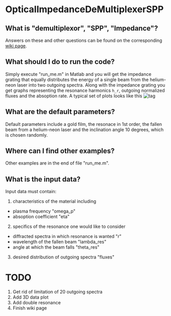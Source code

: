 # OpticalImpedanceDeMultiplexerSPP

## What is "demultiplexor", "SPP", "Impedance"?

Answers on these and other questions can be found on the corresponding [wiki page](https://github.com/g3n1uss/OpticalImpedanceDeMultiplexerSPP/wiki).

## What should I do to run the code?

Simply execute "run_me.m" in Matlab and you will get the impedance grating 
that equally distributes the energy of a single beam from the helium-neon 
laser into two outgoing spectra. Along with the impedance grating you get 
graphs representing the resonance harmonics `h_r`, outgoing normalized 
fluxes and the absoption rate. A typical set of plots looks like this
![tag](https://github.com/g3n1uss/OpticalImpedanceDeMultiplexerSPP/blob/master/pictures/Example1r1.png "A typical output of the program")

## What are the default parameters?

Default parameters include a gold film, the resonace in 1st order, 
the fallen beam from a helium-neon laser and the inclination angle 
10 degrees, which is chosen randomly.

## Where can I find other examples?

Other examples are in the end of file "run_me.m".

## What is the input data?

Input data must contain:

1. characteristics of the material including
  - plasma frequency "omega_p"
  - absoption coefficient "eta"
  
2. specifics of the resonance one would like to consider
  - diffracted spectra in which resonance is wanted "r"
  - wavelength of the fallen beam "lambda_res"
  - angle at which the beam falls "theta_res"
  
3. desired distribution of outgoing spectra "fluxes"

# TODO
1. Get rid of limitation of 20 outgoing spectra
2. Add 3D data plot
3. Add double resonance
4. Finish wiki page
